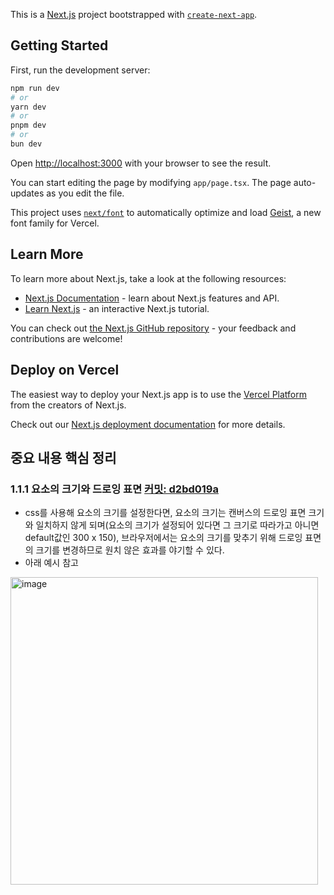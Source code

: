 This is a [Next.js](https://nextjs.org) project bootstrapped with [`create-next-app`](https://nextjs.org/docs/app/api-reference/cli/create-next-app).

## Getting Started

First, run the development server:

```bash
npm run dev
# or
yarn dev
# or
pnpm dev
# or
bun dev
```

Open [http://localhost:3000](http://localhost:3000) with your browser to see the result.

You can start editing the page by modifying `app/page.tsx`. The page auto-updates as you edit the file.

This project uses [`next/font`](https://nextjs.org/docs/app/building-your-application/optimizing/fonts) to automatically optimize and load [Geist](https://vercel.com/font), a new font family for Vercel.

## Learn More

To learn more about Next.js, take a look at the following resources:

- [Next.js Documentation](https://nextjs.org/docs) - learn about Next.js features and API.
- [Learn Next.js](https://nextjs.org/learn) - an interactive Next.js tutorial.

You can check out [the Next.js GitHub repository](https://github.com/vercel/next.js) - your feedback and contributions are welcome!

## Deploy on Vercel

The easiest way to deploy your Next.js app is to use the [Vercel Platform](https://vercel.com/new?utm_medium=default-template&filter=next.js&utm_source=create-next-app&utm_campaign=create-next-app-readme) from the creators of Next.js.

Check out our [Next.js deployment documentation](https://nextjs.org/docs/app/building-your-application/deploying) for more details.

## 중요 내용 핵심 정리
### 1.1.1 <canvas> 요소의 크기와 드로잉 표면 [커밋: d2bd019a](https://github.com/thehue/my-canvas/commit/d2bd019a98dfd75ecbe0d5c38578a9acea4b401a)
- css를 사용해 <canvas> 요소의 크기를 설정한다면, <canvas> 요소의 크기는 캔버스의 드로잉 표면 크기와 일치하지 않게 되며(요소의 크기가 설정되어 있다면 그 크기로 따라가고 아니면 default값인 300 x 150), 브라우저에서는 <canvas> 요소의 크기를 맞추기 위해 드로잉 표면의 크기를 변경하므로 원치 않은 효과를 야기할 수 있다.
- 아래 예시 참고
<img width="492" alt="image" src="https://github.com/user-attachments/assets/cd4c105b-e828-4448-bbc7-a7429368afd3">


